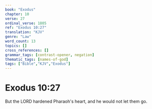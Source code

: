 ```yaml
---
book: "Exodus"
chapter: 10
verse: 27
ordinal_verse: 1805
ref: "Exodus 10:27"
translation: "KJV"
genre: "Law"
word_count: 13
topics: []
cross_references: []
grammar_tags: [contrast-opener, negation]
thematic_tags: [names-of-god]
tags: ["Bible","KJV","Exodus"]
---
```


# Exodus 10:27

But the LORD hardened Pharaoh's heart, and he would not let them go.
